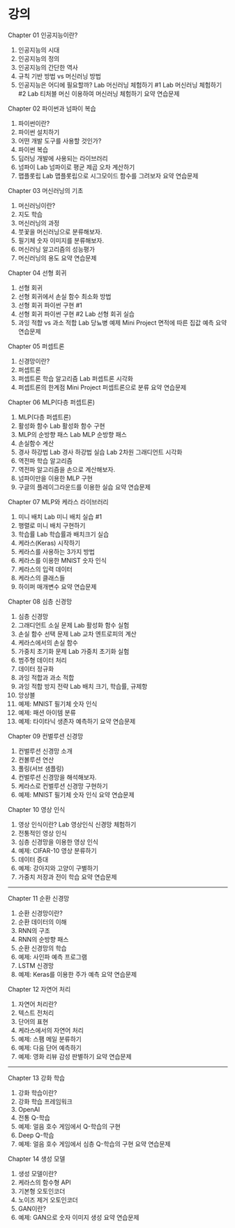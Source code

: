 # 강의 

Chapter 01 인공지능이란?
1. 인공지능의 시대
2. 인공지능의 정의
3. 인공지능의 간단한 역사
4. 규칙 기반 방법 vs 머신러닝 방법
5. 인공지능은 어디에 필요할까?
Lab 머신러닝 체험하기 #1
Lab 머신러닝 체험하기 #2
Lab 티처블 머신 이용하여 머신러닝 체험하기
요약
연습문제

Chapter 02 파이썬과 넘파이 복습
1. 파이썬이란?
2. 파이썬 설치하기
3. 어떤 개발 도구를 사용할 것인가?
4. 파이썬 복습
5. 딥러닝 개발에 사용되는 라이브러리
6. 넘파이
Lab 넘파이로 평균 제곱 오차 계산하기
7. 맵플롯립
Lab 맵플롯립으로 시그모이드 함수를 그려보자
요약
연습문제

Chapter 03 머신러닝의 기초
1. 머신러닝이란?
2. 지도 학습
3. 머신러닝의 과정
4. 붓꽃을 머신러닝으로 분류해보자.
5. 필기체 숫자 이미지를 분류해보자.
6. 머신러닝 알고리즘의 성능평가
7. 머신러닝의 용도
요약
연습문제

Chapter 04 선형 회귀
1. 선형 회귀
2. 선형 회귀에서 손실 함수 최소화 방법
3. 선형 회귀 파이썬 구현 #1
4. 선형 회귀 파이썬 구현 #2
Lab 선형 회귀 실습
5. 과잉 적합 vs 과소 적합
Lab 당뇨병 예제
Mini Project 면적에 따른 집값 예측
요약
연습문제

Chapter 05 퍼셉트론
1. 신경망이란?
2. 퍼셉트론
3. 퍼셉트론 학습 알고리즘
Lab 퍼셉트론 시각화
4. 퍼셉트론의 한계점
Mini Project 퍼셉트론으로 분류
요약
연습문제

Chapter 06 MLP(다층 퍼셉트론)
1. MLP(다층 퍼셉트론)
2. 활성화 함수
Lab 활성화 함수 구현
3. MLP의 순방향 패스
Lab MLP 순방향 패스
4. 손실함수 계산
5. 경사 하강법
Lab 경사 하강법 실습
Lab 2차원 그래디언트 시각화
6. 역전파 학습 알고리즘
7. 역전파 알고리즘을 손으로 계산해보자.
8. 넘파이만을 이용한 MLP 구현
9. 구글의 플레이그라운드를 이용한 실습
요약
연습문제

Chapter 07 MLP와 케라스 라이브러리
1. 미니 배치
Lab 미니 배치 실습 #1
2. 행렬로 미니 배치 구현하기
3. 학습률
Lab 학습률과 배치크기 실습
4. 케라스(Keras) 시작하기
5. 케라스를 사용하는 3가지 방법
6. 케라스를 이용한 MNIST 숫자 인식
7. 케라스의 입력 데이터
8. 케라스의 클래스들
9. 하이퍼 매개변수
요약
연습문제

Chapter 08 심층 신경망
1. 심층 신경망
2. 그래디언트 소실 문제
Lab 활성화 함수 실험
3. 손실 함수 선택 문제
Lab 교차 엔트로피의 계산
4. 케라스에서의 손실 함수
5. 가중치 초기화 문제
Lab 가중치 초기화 실험
6. 범주형 데이터 처리
7. 데이터 정규화
8. 과잉 적합과 과소 적합
9. 과잉 적합 방지 전략
Lab 배치 크기, 학습률, 규제항
10. 앙상블
11. 예제: MNIST 필기체 숫자 인식
12. 예제: 패션 아이템 분류
13. 예제: 타이타닉 생존자 예측하기
요약
연습문제

Chapter 09 컨벌루션 신경망
1. 컨벌루션 신경망 소개
2. 컨볼루션 연산
3. 풀링(서브 샘플링)
4. 컨벌루션 신경망을 해석해보자.
5. 케라스로 컨벌루션 신경망 구현하기
6. 예제: MNIST 필기체 숫자 인식
요약
연습문제

Chapter 10 영상 인식
1. 영상 인식이란?
Lab 영상인식 신경망 체험하기
2. 전통적인 영상 인식
3. 심층 신경망을 이용한 영상 인식
4. 예제: CIFAR-10 영상 분류하기
5. 데이터 증대
6. 예제: 강아지와 고양이 구별하기
7. 가중치 저장과 전이 학습
요약
연습문제

---

Chapter 11 순환 신경망
1. 순환 신경망이란?
2. 순환 데이터의 이해
3. RNN의 구조
4. RNN의 순방향 패스
5. 순환 신경망의 학습
6. 예제: 사인파 예측 프로그램
7. LSTM 신경망
8. 예제: Keras를 이용한 주가 예측
요약
연습문제

Chapter 12 자연어 처리
1. 자연어 처리란?
2. 텍스트 전처리
3. 단어의 표현
4. 케라스에서의 자연어 처리
5. 예제: 스팸 메일 분류하기
6. 예제: 다음 단어 예측하기
7. 예제: 영화 리뷰 감성 판별하기
요약
연습문제

---

Chapter 13 강화 학습
1. 강화 학습이란?
2. 강화 학습 프레임워크
3. OpenAI
4. 전통 Q-학습
5. 예제: 얼음 호수 게임에서 Q-학습의 구현
6. Deep Q-학습
7. 예제: 얼음 호수 게임에서 심층 Q-학습의 구현
요약
연습문제

Chapter 14 생성 모델
1. 생성 모델이란?
2. 케라스의 함수형 API
3. 기본형 오토인코더
4. 노이즈 제거 오토인코더
5. GAN이란?
6. 예제: GAN으로 숫자 이미지 생성
요약
연습문제
